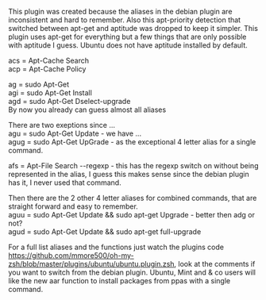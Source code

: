 This plugin was created because the aliases in the debian plugin are inconsistent and hard to remember. Also this apt-priority detection that switched between apt-get and aptitude was dropped to keep it simpler. This plugin uses apt-get for everything but a few things that are only possible with aptitude I guess. Ubuntu does not have aptitude installed by default.

acs = Apt-Cache Search  
acp = Apt-Cache Policy

ag  = sudo Apt-Get  
agi = sudo Apt-Get Install  
agd = sudo Apt-Get Dselect-upgrade  
By now you already can guess almost all aliases  

There are two exeptions since ...  
agu  = sudo Apt-Get Update  - we have ...  
agug = sudo Apt-Get UpGrade - as the exceptional 4 letter alias for a single command.

afs = Apt-File Search --regexp - this has the regexp switch on without being represented in the alias, I guess this makes sense since the debian plugin has it, I never used that command.

Then there are the 2 other 4 letter aliases for combined commands, that are straight forward and easy to remember.  
aguu = sudo Apt-Get Update && sudo apt-get Upgrade      - better then adg or not?  
agud = sudo Apt-Get Update && sudo apt-get full-upgrade

For a full list aliases and the functions just watch the plugins code https://github.com/mmore500/oh-my-zsh/blob/master/plugins/ubuntu/ubuntu.plugin.zsh, look at the comments if you want to switch from the debian plugin. Ubuntu, Mint and & co users will like the new aar function to install packages from ppas with a single command.
